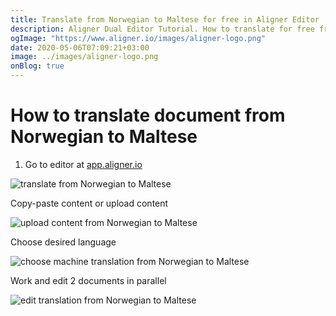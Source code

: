 ```yaml
---
title: Translate from Norwegian to Maltese for free in Aligner Editor
description: Aligner Dual Editor Tutorial. How to translate for free from Norwegian to Maltese. Aligner is multilingual document management platform. 
ogImage: "https://www.aligner.io/images/aligner-logo.png"
date: 2020-05-06T07:09:21+03:00
image: ../images/aligner-logo.png
onBlog: true
---
```


# How to translate document from Norwegian to Maltese

1. Go to editor at [app.aligner.io](https://app.aligner.io "Aligner App web page")

![translate from Norwegian to Maltese](../aligner-blank-editor.png "translate from Norwegian to Maltese")

Copy-paste content or upload content

![upload content from Norwegian to Maltese](../aligner-uploaded-document.png "upload content from Norwegian to Maltese")

Choose desired language

![choose machine translation from Norwegian to Maltese](../aligner-language-dropdown.png "choose machine translation from Norwegian to Maltese")

Work and edit 2 documents in parallel

![edit translation from Norwegian to Maltese](../aligner-double-sitded-editor.png "edit translation from Norwegian to Maltese")

